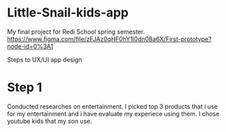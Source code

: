 # Little-Snail-kids-app
My final project for Redi School spring semester.
https://www.figma.com/file/zFJAz0qHF0hY1I0dn08a6X/First-prototype?node-id=0%3A1


Steps to UX/UI app design

# Step 1
Conducted researches on entertainment. I picked top 3 products that i use for my entertainment and i have evaluate my experiece using them. 
I chose youtube kids that my son use. 

